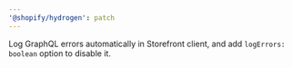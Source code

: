 ```yaml
---
'@shopify/hydrogen': patch
---
```


Log GraphQL errors automatically in Storefront client, and add `logErrors: boolean` option to disable it.
